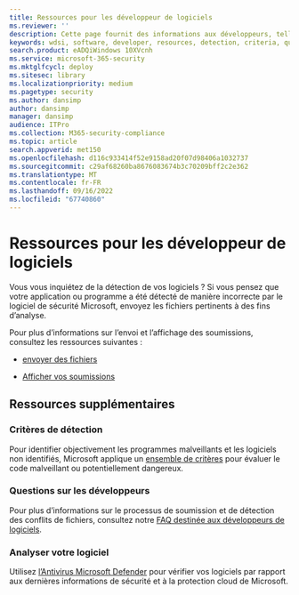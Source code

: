 ```yaml
---
title: Ressources pour les développeur de logiciels
ms.reviewer: ''
description: Cette page fournit des informations aux développeurs, telles que des critères de détection, des questions sur les développeurs et la façon de vérifier vos logiciels par rapport au renseignement de sécurité.
keywords: wdsi, software, developer, resources, detection, criteria, questions, scan, software, definitions, cloud, protection, security intelligence
search.product: eADQiWindows 10XVcnh
ms.service: microsoft-365-security
ms.mktglfcycl: deploy
ms.sitesec: library
ms.localizationpriority: medium
ms.pagetype: security
ms.author: dansimp
author: dansimp
manager: dansimp
audience: ITPro
ms.collection: M365-security-compliance
ms.topic: article
search.appverid: met150
ms.openlocfilehash: d116c933414f52e9158ad20f07d98406a1032737
ms.sourcegitcommit: c29af68260ba8676083674b3c70209bff2c2e362
ms.translationtype: MT
ms.contentlocale: fr-FR
ms.lasthandoff: 09/16/2022
ms.locfileid: "67740860"
---
```

# <a name="software-developer-resources"></a>Ressources pour les développeur de logiciels

Vous vous inquiétez de la détection de vos logiciels ?
Si vous pensez que votre application ou programme a été détecté de manière incorrecte par le logiciel de sécurité Microsoft, envoyez les fichiers pertinents à des fins d’analyse.

Pour plus d’informations sur l’envoi et l’affichage des soumissions, consultez les ressources suivantes :

- [envoyer des fichiers](https://www.microsoft.com/wdsi/filesubmission)

- [Afficher vos soumissions](https://www.microsoft.com/wdsi/submissionhistory)

## <a name="additional-resources"></a>Ressources supplémentaires

### <a name="detection-criteria"></a>Critères de détection

Pour identifier objectivement les programmes malveillants et les logiciels non identifiés, Microsoft applique un [ensemble de critères](criteria.md) pour évaluer le code malveillant ou potentiellement dangereux.

### <a name="developer-questions"></a>Questions sur les développeurs

Pour plus d’informations sur le processus de soumission et de détection des conflits de fichiers, consultez notre [FAQ destinée aux développeurs de logiciels](developer-faq.yml).

### <a name="scan-your-software"></a>Analyser votre logiciel

Utilisez [l’Antivirus Microsoft Defender](/microsoft-365/security/defender-endpoint/microsoft-defender-antivirus-in-windows-10) pour vérifier vos logiciels par rapport aux dernières informations de sécurité et à la protection cloud de Microsoft.